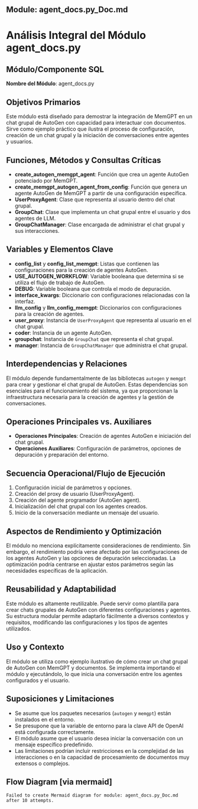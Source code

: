## Module: agent_docs.py_Doc.md

# Análisis Integral del Módulo agent_docs.py

## Módulo/Componente SQL
**Nombre del Módulo**: agent_docs.py

## Objetivos Primarios
Este módulo está diseñado para demostrar la integración de MemGPT en un chat grupal de AutoGen con capacidad para interactuar con documentos. Sirve como ejemplo práctico que ilustra el proceso de configuración, creación de un chat grupal y la iniciación de conversaciones entre agentes y usuarios.

## Funciones, Métodos y Consultas Críticas
- **create_autogen_memgpt_agent**: Función que crea un agente AutoGen potenciado por MemGPT.
- **create_memgpt_autogen_agent_from_config**: Función que genera un agente AutoGen de MemGPT a partir de una configuración específica.
- **UserProxyAgent**: Clase que representa al usuario dentro del chat grupal.
- **GroupChat**: Clase que implementa un chat grupal entre el usuario y dos agentes de LLM.
- **GroupChatManager**: Clase encargada de administrar el chat grupal y sus interacciones.

## Variables y Elementos Clave
- **config_list** y **config_list_memgpt**: Listas que contienen las configuraciones para la creación de agentes AutoGen.
- **USE_AUTOGEN_WORKFLOW**: Variable booleana que determina si se utiliza el flujo de trabajo de AutoGen.
- **DEBUG**: Variable booleana que controla el modo de depuración.
- **interface_kwargs**: Diccionario con configuraciones relacionadas con la interfaz.
- **llm_config** y **llm_config_memgpt**: Diccionarios con configuraciones para la creación de agentes.
- **user_proxy**: Instancia de `UserProxyAgent` que representa al usuario en el chat grupal.
- **coder**: Instancia de un agente AutoGen.
- **groupchat**: Instancia de `GroupChat` que representa el chat grupal.
- **manager**: Instancia de `GroupChatManager` que administra el chat grupal.

## Interdependencias y Relaciones
El módulo depende fundamentalmente de las bibliotecas `autogen` y `memgpt` para crear y gestionar el chat grupal de AutoGen. Estas dependencias son esenciales para el funcionamiento del sistema, ya que proporcionan la infraestructura necesaria para la creación de agentes y la gestión de conversaciones.

## Operaciones Principales vs. Auxiliares
- **Operaciones Principales**: Creación de agentes AutoGen e iniciación del chat grupal.
- **Operaciones Auxiliares**: Configuración de parámetros, opciones de depuración y preparación del entorno.

## Secuencia Operacional/Flujo de Ejecución
1. Configuración inicial de parámetros y opciones.
2. Creación del proxy de usuario (UserProxyAgent).
3. Creación del agente programador (AutoGen agent).
4. Inicialización del chat grupal con los agentes creados.
5. Inicio de la conversación mediante un mensaje del usuario.

## Aspectos de Rendimiento y Optimización
El módulo no menciona explícitamente consideraciones de rendimiento. Sin embargo, el rendimiento podría verse afectado por las configuraciones de los agentes AutoGen y las opciones de depuración seleccionadas. La optimización podría centrarse en ajustar estos parámetros según las necesidades específicas de la aplicación.

## Reusabilidad y Adaptabilidad
Este módulo es altamente reutilizable. Puede servir como plantilla para crear chats grupales de AutoGen con diferentes configuraciones y agentes. Su estructura modular permite adaptarlo fácilmente a diversos contextos y requisitos, modificando las configuraciones y los tipos de agentes utilizados.

## Uso y Contexto
El módulo se utiliza como ejemplo ilustrativo de cómo crear un chat grupal de AutoGen con MemGPT y documentos. Se implementa importando el módulo y ejecutándolo, lo que inicia una conversación entre los agentes configurados y el usuario.

## Suposiciones y Limitaciones
- Se asume que los paquetes necesarios (`autogen` y `memgpt`) están instalados en el entorno.
- Se presupone que la variable de entorno para la clave API de OpenAI está configurada correctamente.
- El módulo asume que el usuario desea iniciar la conversación con un mensaje específico predefinido.
- Las limitaciones podrían incluir restricciones en la complejidad de las interacciones o en la capacidad de procesamiento de documentos muy extensos o complejos.
## Flow Diagram [via mermaid]
```mermaid
Failed to create Mermaid diagram for module: agent_docs.py_Doc.md after 10 attempts.
```
